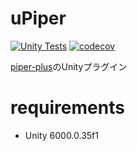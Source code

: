 # uPiper

[![Unity Tests](https://github.com/ayutaz/uPiper/actions/workflows/unity-tests.yml/badge.svg)](https://github.com/ayutaz/uPiper/actions/workflows/unity-tests.yml)
[![codecov](https://codecov.io/gh/ayutaz/uPiper/branch/main/graph/badge.svg?token=YOUR_TOKEN)](https://codecov.io/gh/ayutaz/uPiper)

[piper-plus]()のUnityプラグイン

# requirements
* Unity 6000.0.35f1
